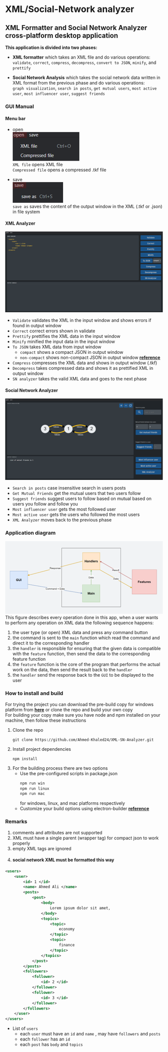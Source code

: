 # XML/Social-Network analyzer
## XML Formatter and Social Network Analyzer cross-platform desktop application 

**This application is divided into two phases:**

- **XML formatter** which takes an XML file and do various operations:  
`validate`, `correct`, `compress`, `decompress`, `convert to JSON`, `minify`, and  `prettify `

- **Social Network Analysis** which takes the social network data written in XML format from the previous phase and do various operations:  
`graph visualization`, `search in posts`, `get mutual users`, `most active user`, `most influencer user`, `suggest friends`    


### GUI Manual

#### **Menu bar**
  - open    
![open](./reamde-material/openfile.png)  
`XML file` opens XML file  
`Compressed file` opens a compressed .tkf file

  - save    
![save](./reamde-material/save.png)  
 `save as` saves the content of the output window in the XML (.tkf or .json) in file system


#### **XML Analyzer**    
![XML window](./reamde-material/xml-window.png)


- `Validate` validates the XML in the input window and shows errors if found in output window
- `Correct` correct errors shown in validate
- `Prettify` prettifies the XML data in the input window
- `Minify` minified the input data in the input window
- `To JSON`  takes XML data from input window  
  + `compact` shows a compact JSON in output window  
  + `non-compact` shows non-compact JSON in output window [**reference**](https://github.com/nashwaan/xml-js#synopsis)
- `Compress` compresses the XML data and shows in output window (.tkf)
- `Decompress` takes compressed data and shows it as prettified XML in output window
- `SN analyzer` takes the valid XML data and goes to the next phase

#### **Social Network Analyzer**

![SN window](./reamde-material/sn-window.png)


- `Search in posts` case insensitive search in users posts
- `Get Mutual Friends` get the mutual users that two users follow
- `Suggest friends` suggest users to follow based on mutual based on users you follow and follow you
- `Most influencer user` gets the most followed user
- `Most active user` gets the users who followed the most users
- `XML Analyzer` moves back to the previous phase


### Application diagram

![diagram](./reamde-material/diagram.png)
This figure describes every operation done in this app, when a user wants to perform any operation on XML data the following sequence happens:
1. the user type (or open) XML data and press any command button
2. the command is sent to the `main` function which read the command and direct it to the corresponding handler
3. the `handler` is responsible for ensuring that the given data is compatible with the `feature` function, then send the data to the corresponding feature function
4. the `feature` function is the core of the program that performs the actual work on the data, then send the result back to the `handler`
5. the `handler` send the response back to the `GUI` to be displayed to the user


### How to install and build
For trying the project you can download the pre-build copy for windows platform from [**here**](https://google.com) or clone the repo and build your own copy   
For building your copy make sure you have node and npm installed on your machine, then follow these instructions
1. Clone the repo
   ``` 
   git clone https://github.com/Ahmed-Khaled24/XML-SN-Analyzer.git
    ```
2. Install project dependencies 
    ``` 
    npm install
    ```
3. For the building process there are two options
   + Use the pre-configured scripts in package.json 
     ```bash
     npm run win
     npm run linux
     npm run mac
     ```
     for windows, linux, and mac platforms respectively
   + Customize your build options using electron-builder  [**reference**](https://www.electron.build/)  


### Remarks
1.  comments and attributes are not supported
2. XML must have a single parent (wrapper tag) for compact json to work properly
3.  empty XML tags are ignored
3. #### social network XML must be formatted this way 
```XML 
<users>
    <user>
        <id> 1 </id>
        <name> Ahmed Ali </name>
        <posts>
            <post>
                <body>
                    Lorem ipsum dolor sit amet, 
                </body>
                <topics>
                    <topic>
                        economy
                    </topic>
                    <topic>
                        finance
                    </topic>
                </topics>
            </post>
        </posts>
        <followers>
            <follower>
                <id> 2 </id>
            </follower>
            <follower>
                <id> 3 </id>
            </follower>
        </followers>
    </user>
</users>
```
- List of `users`  
  - each `user` must have an `id` and `name` , may have `followers` and `posts`  
  - each `follower` has an `id`  
  - each `post` has `body` and `topics`
